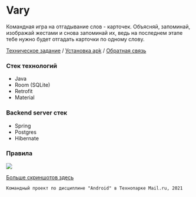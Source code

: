# Vary

Командная игра на отгадывание слов - карточек. Объясняй, запоминай, изображай жестами и снова запоминай их, ведь на последнем этапе тебе нужно будет отгадать карточки по одному слову. 

[Техническое задание](https://docs.google.com/document/d/1AsyYsCpb5-TdwodNP_iponvgHtCiFXV5i9ub5UHbqQc/edit)
/ [Установка apk](https://drive.google.com/file/d/1aAKBImZ0IhV6ntrwV7qaPyJtLFR3AOkZ/view?usp=sharing)
/ [Обратная связь](https://t.me/sntgl)

### Стек технологий
* Java
* Room (SQLite)
* Retrofit
* Material

### Backend server стек
* Spring
* Postgres
* Hibernate

### Правила

<a href="https://yapx.ru/v/OQa7d"><img src="https://i.yapx.ru/OQa7d.jpg"></a>

[Больше скриншотов здесь](https://yapx.ru/v/OQa7V)

```Командный проект по дисциплине "Android" в Технопарке Mail.ru, 2021```
